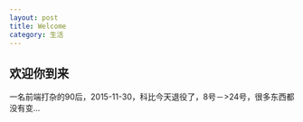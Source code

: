 ```yaml
---
layout: post
title: Welcome
category: 生活
---
```


## 欢迎你到来

一名前端打杂的90后，2015-11-30，科比今天退役了，8号－>24号，很多东西都没有变...
